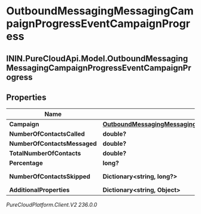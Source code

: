 # OutboundMessagingMessagingCampaignProgressEventCampaignProgress

## ININ.PureCloudApi.Model.OutboundMessagingMessagingCampaignProgressEventCampaignProgress

## Properties

|Name | Type | Description | Notes|
|------------ | ------------- | ------------- | -------------|
| **Campaign** | [**OutboundMessagingMessagingCampaignProgressEventUriReference**](OutboundMessagingMessagingCampaignProgressEventUriReference) |  | [optional] |
| **NumberOfContactsCalled** | **double?** | The number of contacts that have been called so far | [optional] |
| **NumberOfContactsMessaged** | **double?** | The number of contacts that have been messaged so far | [optional] |
| **TotalNumberOfContacts** | **double?** | The total number of contacts in the contact list | [optional] |
| **Percentage** | **long?** | numberOfContactsContacted/totalNumberOfContacts*100 | [optional] |
| **NumberOfContactsSkipped** | **Dictionary&lt;string, long?&gt;** | A map of skipped reasons and the number of contacts associated with each. | [optional] |
| **AdditionalProperties** | **Dictionary&lt;string, Object&gt;** |  | [optional] |



_PureCloudPlatform.Client.V2 236.0.0_

